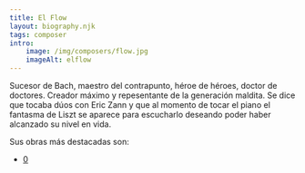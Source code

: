 ```yaml
---
title: El Flow
layout: biography.njk
tags: composer
intro:
    image: /img/composers/flow.jpg
    imageAlt: elflow
---
```


Sucesor de Bach, maestro del contrapunto, héroe de héroes, doctor de doctores. Creador máximo y repesentante de la generación maldita.
Se dice que tocaba dúos con Eric Zann y que al momento de tocar el piano el fantasma de Liszt se aparece para escucharlo deseando poder haber alcanzado su nivel en vida.

Sus obras más destacadas son:

- [0](https://www.youtube.com/watch?v=sOpRX6asRp8)